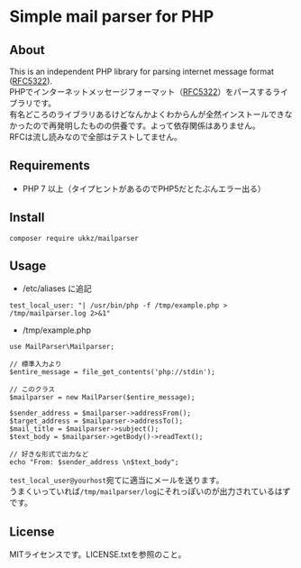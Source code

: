 # Simple mail parser for PHP

## About

This is an independent PHP library for parsing internet message format ([RFC5322](https://tools.ietf.org/html/rfc5322)).  
PHPでインターネットメッセージフォーマット（[RFC5322](https://tools.ietf.org/html/rfc5322)）をパースするライブラリです。    
有名どころのライブラリあるけどなんかよくわからんが全然インストールできなかったので再発明したものの供養です。よって依存関係はありません。  
RFCは流し読みなので全部はテストしてません。

## Requirements

- PHP 7 以上（タイプヒントがあるのでPHP5だとたぶんエラー出る）

## Install

`composer require ukkz/mailparser`

## Usage

- /etc/aliases に追記

`test_local_user: "| /usr/bin/php -f /tmp/example.php > /tmp/mailparser.log 2>&1"`

- /tmp/example.php

```
use MailParser\Mailparser;

// 標準入力より
$entire_message = file_get_contents('php://stdin');

// このクラス
$mailparser = new MailParser($entire_message);

$sender_address = $mailparser->addressFrom();
$target_address = $mailparser->addressTo();
$mail_title = $mailparser->subject();
$text_body = $mailparser->getBody()->readText();

// 好きな形式で出力など
echo "From: $sender_address \n$text_body";
```

`test_local_user@yourhost`宛てに適当にメールを送ります。  
うまくいっていれば`/tmp/mailparser/log`にそれっぽいのが出力されているはずです。



## License

MITライセンスです。LICENSE.txtを参照のこと。